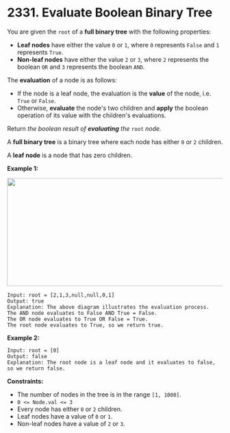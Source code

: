 # 2331. Evaluate Boolean Binary Tree

You are given the `root` of a **full binary tree** with the following
properties:

- **Leaf nodes** have either the value `0` or `1`, where `0`
    represents `False` and `1` represents `True`.
- **Non-leaf nodes** have either the value `2` or `3`, where `2`
    represents the boolean `OR` and `3` represents the boolean `AND`.

The **evaluation** of a node is as follows:

- If the node is a leaf node, the evaluation is the **value** of the
    node, i.e. `True` or `False`.
- Otherwise, **evaluate** the node's two children and **apply** the
    boolean operation of its value with the children's evaluations.

Return *the boolean result of **evaluating** the* `root` *node.*

A **full binary tree** is a binary tree where each node has either `0`
or `2` children.

A **leaf node** is a node that has zero children.

**Example 1:**

<img
src="https://assets.leetcode.com/uploads/2022/05/16/example1drawio1.png"
style="width: 700px; height: 252px;" />

    Input: root = [2,1,3,null,null,0,1]
    Output: true
    Explanation: The above diagram illustrates the evaluation process.
    The AND node evaluates to False AND True = False.
    The OR node evaluates to True OR False = True.
    The root node evaluates to True, so we return true.

**Example 2:**

    Input: root = [0]
    Output: false
    Explanation: The root node is a leaf node and it evaluates to false, so we return false.

**Constraints:**

- The number of nodes in the tree is in the range `[1, 1000]`.
- `0 <= Node.val <= 3`
- Every node has either `0` or `2` children.
- Leaf nodes have a value of `0` or `1`.
- Non-leaf nodes have a value of `2` or `3`.
